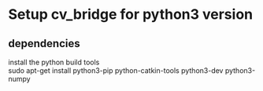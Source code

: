 # Setup cv_bridge for python3 version

## dependencies
 install the python build tools  
    sudo apt-get install python3-pip python-catkin-tools python3-dev python3-numpy
